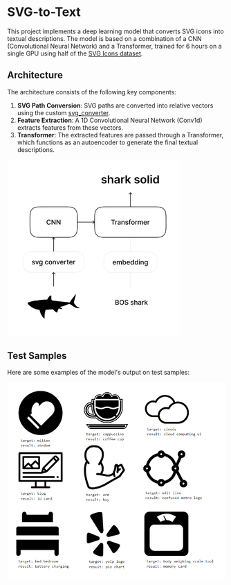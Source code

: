 # SVG-to-Text

This project implements a deep learning model that converts SVG icons into textual descriptions. The model is based on a combination of a CNN (Convolutional Neural Network) and a Transformer, trained for 6 hours on a single GPU using half of the [SVG Icons dataset](https://www.kaggle.com/datasets/victorcondino/svgicons).

## Architecture

The architecture consists of the following key components:

1. **SVG Path Conversion**: SVG paths are converted into relative vectors using the custom [svg_converter](https://github.com/grafstor/svg-to-text/tree/main/svg_converter).
2. **Feature Extraction**: A 1D Convolutional Neural Network (Conv1d) extracts features from these vectors.
3. **Transformer**: The extracted features are passed through a Transformer, which functions as an autoencoder to generate the final textual descriptions.

<div><img src="blob/structure.jpg" width=400px float="left"/></div>

## Test Samples

Here are some examples of the model's output on test samples:

<div><img src="blob/examples.png" width=600px float="left"/></div>

